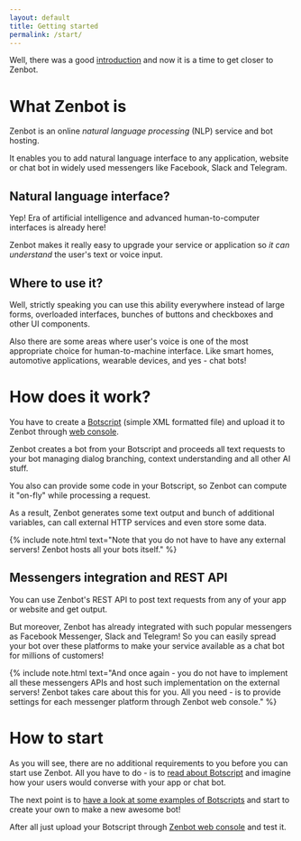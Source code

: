 ```yaml
---
layout: default
title: Getting started
permalink: /start/
---
```


Well, there was a good [introduction](/) and now it is a time to get closer to Zenbot.

# What Zenbot is
Zenbot is an online _natural language processing_ (NLP) service and bot hosting.

It enables you to add natural language interface to any application, website or chat bot in widely used messengers like Facebook, Slack and Telegram.

## Natural language interface?
Yep! Era of artificial intelligence and advanced human-to-computer interfaces is already here!

Zenbot makes it really easy to upgrade your service or application so _it can understand_ the user\'s text or voice input.

## Where to use it?
Well, strictly speaking you can use this ability everywhere instead of large forms, overloaded interfaces, bunches of buttons and checkboxes and other UI components.

Also there are some areas where user\'s voice is one of the most appropriate choice for human-to-machine interface.
Like smart homes, automotive applications, wearable devices, and yes - chat bots!

# How does it work?
You have to create a [Botscript](/botscript/) (simple XML formatted file) and upload it to Zenbot through [web console](https://zenbot.org).

Zenbot creates a bot from your Botscript and proceeds all text requests to your bot managing dialog branching, context understanding and all other AI stuff.

You also can provide some code in your Botscript, so Zenbot can compute it "on-fly" while processing a request.

As a result, Zenbot generates some text output and bunch of additional variables, can call external HTTP services and even store some data.

{% include note.html text="Note that you do not have to have any external servers! Zenbot hosts all your bots itself." %}

## Messengers integration and REST API
You can use Zenbot\'s REST API to post text requests from any of your app or website and get output.

But moreover, Zenbot has already integrated with such popular messengers as Facebook Messenger, Slack and Telegram!
So you can easily spread your bot over these platforms to make your service available as a chat bot for millions of customers!

{% include note.html text="And once again - you do not have to implement all these messengers APIs and host such implementation on the external servers! Zenbot takes care about this for you. All you need - is to provide settings for each messenger platform through Zenbot web console." %}

# How to start
As you will see, there are no additional requirements to you before you can start use Zenbot.
All you have to do - is to [read about Botscript](/botscript/) and imagine how your users would converse with your app or chat bot.

The next point is to [have a look at some examples of Botscripts](/soon/) and start to create your own to make a new awesome bot!

After all just upload your Botscript through [Zenbot web console](https://zenbot.org) and test it.